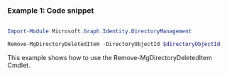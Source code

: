 ### Example 1: Code snippet

```powershell

Import-Module Microsoft.Graph.Identity.DirectoryManagement

Remove-MgDirectoryDeletedItem -DirectoryObjectId $directoryObjectId

```
This example shows how to use the Remove-MgDirectoryDeletedItem Cmdlet.

